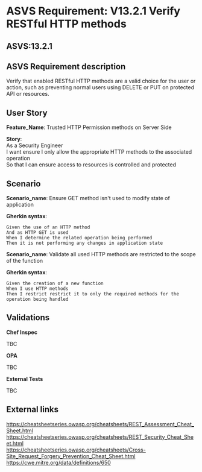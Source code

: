 # ASVS Requirement: V13.2.1 Verify RESTful HTTP methods

## ASVS:13.2.1

## ASVS Requirement description

Verify that enabled RESTful HTTP methods are a valid choice for the user or action, such as preventing normal users using DELETE or PUT on protected API or resources.

## User Story

**Feature_Name**: Trusted HTTP Permission methods on Server Side

**Story**:\
As a Security Engineer\
I want ensure I only allow the appropriate HTTP methods to the associated operation\
So that I can ensure access to resources is controlled and protected

## Scenario

**Scenario_name**: Ensure GET method isn't used to modify state of application

**Gherkin syntax**:

```gherkin
Given the use of an HTTP method
And as HTTP GET is used
When I determine the related operation being performed
Then it is not performing any changes in application state
```

**Scenario_name**: Validate all used HTTP methods are restricted to the scope of the function

**Gherkin syntax**:

```gherkin
Given the creation of a new function
When I use HTTP methods
Then I restrict restrict it to only the required methods for the operation being handled
```

## Validations

**Chef Inspec**

TBC

**OPA**

TBC

**External Tests**

TBC

## External links

<https://cheatsheetseries.owasp.org/cheatsheets/REST_Assessment_Cheat_Sheet.html>\
<https://cheatsheetseries.owasp.org/cheatsheets/REST_Security_Cheat_Sheet.html>\
<https://cheatsheetseries.owasp.org/cheatsheets/Cross-Site_Request_Forgery_Prevention_Cheat_Sheet.html>\
<https://cwe.mitre.org/data/definitions/650>
